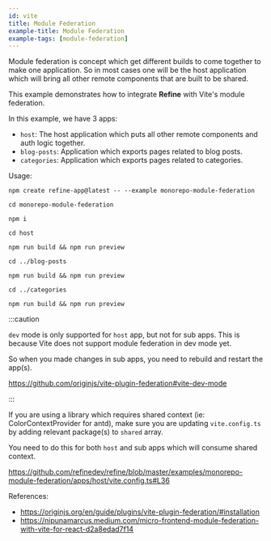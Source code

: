 ```yaml
---
id: vite
title: Module Federation
example-title: Module Federation
example-tags: [module-federation]
---
```


Module federation is concept which get different builds to come together to make one application. So in most cases one will be the host application which will bring all other remote components that are built to be shared.

This example demonstrates how to integrate **Refine** with Vite's module federation.

In this example, we have 3 apps:

- `host`: The host application which puts all other remote components and auth logic together.
- `blog-posts`: Application which exports pages related to blog posts.
- `categories`: Application which exports pages related to categories.

Usage:

```
npm create refine-app@latest -- --example monorepo-module-federation

cd monorepo-module-federation

npm i

cd host

npm run build && npm run preview

cd ../blog-posts

npm run build && npm run preview

cd ../categories

npm run build && npm run preview
```

:::caution

`dev` mode is only supported for `host` app, but not for sub apps. This is because Vite does not support module federation in dev mode yet.

So when you made changes in sub apps, you need to rebuild and restart the app(s).

https://github.com/originjs/vite-plugin-federation#vite-dev-mode

:::

If you are using a library which requires shared context (ie: ColorContextProvider for antd), make sure you are updating `vite.config.ts` by adding relevant package(s) to `shared` array.

You need to do this for both `host` and sub apps which will consume shared context.

https://github.com/refinedev/refine/blob/master/examples/monorepo-module-federation/apps/host/vite.config.ts#L36

<CodeSandboxExample path="monorepo-module-federation" hideSandbox />

References:

- https://originjs.org/en/guide/plugins/vite-plugin-federation/#installation
- https://nipunamarcus.medium.com/micro-frontend-module-federation-with-vite-for-react-d2a8edad7f14

